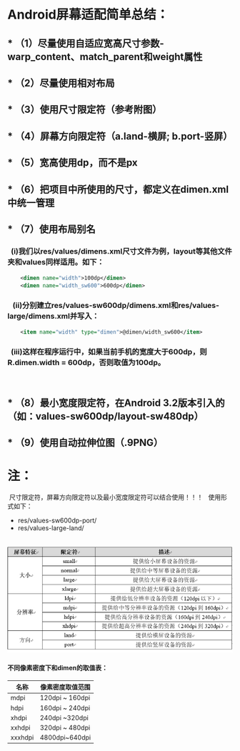 # Android屏幕适配简单总结：
##  * （1）尽量使用自适应宽高尺寸参数-warp_content、match_parent和weight属性
##  * （2）尽量使用相对布局
##  * （3）使用尺寸限定符（参考附图）
##  * （4）屏幕方向限定符（a.land-横屏;  b.port-竖屏）
##  * （5）宽高使用dp，而不是px
##  * （6）把项目中所使用的尺寸，都定义在dimen.xml中统一管理
##  * （7）使用布局别名 
###    (i)我们以res/values/dimens.xml尺寸文件为例，layout等其他文件夹和values同样适用。如下：
``` xml
    <dimen name="width">100dp</dimen>
    <dimen name="width_sw600">600dp</dimen>
```
###    (ii)分别建立res/values-sw600dp/dimens.xml和res/values-large/dimens.xml并写入：
``` xml
    <item name="width" type="dimen">@dimen/width_sw600</item>
```
###    (iii)这样在程序运行中，如果当前手机的宽度大于600dp，则 R.dimen.width = 600dp，否则取值为100dp。
    
##  * （8）最小宽度限定符，在Android 3.2版本引入的（如：values-sw600dp/layout-sw480dp）
##  * （9）使用自动拉伸位图（.9PNG） 

# 注：
  尺寸限定符，屏幕方向限定符以及最小宽度限定符可以结合使用！！！
   使用形式如下：
   * res/values-sw600dp-port/
   * res/values-large-land/
  
  
  ![尺寸限定符](https://github.com/ronindong/Android_InterView_Tips/blob/master/image/android-%E5%B0%BA%E5%AF%B8%E9%99%90%E5%AE%9A%E7%AC%A6.jpg "android尺寸限定符")

#### 不同像素密度下和dimen的取值表：
名称 | 像素密度取值范围
--- | ---
mdpi | 120dpi ~ 160dpi
hdpi | 160dpi ~ 240dpi
xhdpi | 240dpi ~320dpi
xxhdpi | 320dpi ~ 480dpi
xxxhdpi | 4800dpi~640dpi
